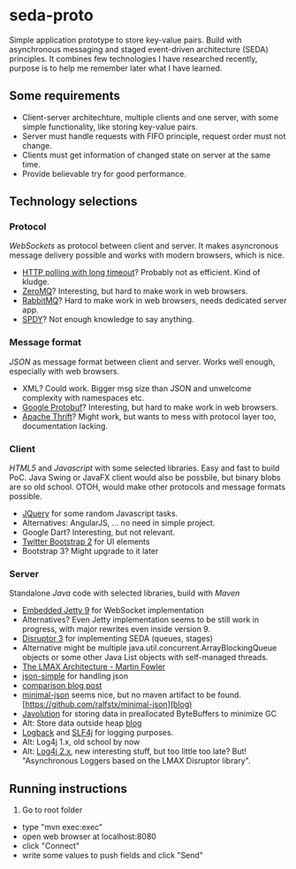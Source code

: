 seda-proto
==========

Simple application prototype to store key-value pairs. 
Build with asynchronous messaging and staged event-driven architecture (SEDA) principles.
It combines few technologies I have researched recently, 
purpose is to help me remember later what I have learned.

Some requirements
------

* Client-server architechture, multiple clients and one server, with some simple functionality, like storing key-value pairs.
* Server must handle requests with FIFO principle, request order must not change.
* Clients must get information of changed state on server at the same time.
* Provide believable try for good performance.

Technology selections
----------

### Protocol

*WebSockets* as protocol between client and server. 
It makes asyncronous message delivery possible
and works with modern browsers, 
which is nice.
 * [HTTP polling with long timeout](http://stackoverflow.com/questions/1406580/jquery-ajax-polling-for-json-response-handling-based-on-ajax-result-or-json-con)? Probably not as efficient. Kind of kludge.
 * [ZeroMQ](http://zeromq.org)? Interesting, but hard to make work in web browsers.
 * [RabbitMQ](http://www.rabbitmq.com)? Hard to make work in web browsers, needs dedicated server app.
 * [SPDY](http://en.wikipedia.org/wiki/SPDY)? Not enough knowledge to say anything.


### Message format

*JSON* as message format between client and server. Works well enough, especially with web browsers.
* XML? Could work. Bigger msg size than JSON and unwelcome complexity with namespaces etc.
* [Google Protobuf](http://code.google.com/p/protobuf/)? Interesting, but hard to make work in web browsers.
* [Apache Thrift](http://thrift.apache.org/tutorial/js/)? Might work, but wants to mess with protocol layer too, documentation lacking.


### Client

*HTML5* and *Javascript* with some selected libraries. Easy and fast to build PoC. Java Swing or JavaFX client would also be possbile, but binary blobs are so old school. OTOH, would make other protocols and message formats possible.
* [JQuery](http://jquery.com) for some random Javascript tasks.
 * Alternatives: AngularJS, ... no need in simple project.
 * Google Dart? Interesting, but not relevant.
* [Twitter Bootstrap 2](http://getbootstrap.com/2.3.2/) for UI elements
 * Bootstrap 3? Might upgrade to it later
 
### Server

Standalone *Java* code with selected libraries, build with *Maven* 
* [Embedded Jetty 9](http://www.eclipse.org/jetty/) for WebSocket implementation
 * Alternatives? Even Jetty implementation seems to be still work in progress, with major rewrites even inside version 9.
* [Disruptor 3](http://lmax-exchange.github.io/disruptor/) for implementing SEDA (queues, stages)
 * Alternative might be multiple java.util.concurrent.ArrayBlockingQueue objects or some other Java List objects with self-managed threads.
 * [The LMAX Architecture - Martin Fowler](http://martinfowler.com/articles/lmax.html)
* [json-simple](http://code.google.com/p/json-simple/) for handling json
 * [comparison blog post](http://www.rojotek.com/blog/2009/05/07/a-review-of-5-java-json-libraries/)
 * [minimal-json](http://eclipsesource.com/blogs/2013/04/18/minimal-json-parser-for-java/) seems nice, but no maven artifact to be found. [https://github.com/ralfstx/minimal-json](blog)
* [Javolution](http://javolution.org) for storing data in preallocated ByteBuffers to minimize GC
 * Alt: Store data outside heap [blog](http://vanillajava.blogspot.fi/2013/07/openhft-java-lang-project.html)
* [Logback](http://logback.qos.ch) and [SLF4j](http://www.slf4j.org) for logging purposes. 
 * Alt: Log4j 1.x, old school by now
 * Alt: [Log4j 2.x](http://logging.apache.org/log4j/2.x/), new interesting stuff, but too little too late? But! "Asynchronous Loggers based on the LMAX Disruptor library".


Running instructions
-------------

1. Go to root folder
* type "mvn exec:exec"
* open web browser at localhost:8080
* click "Connect"
* write some values to push fields and click "Send"
